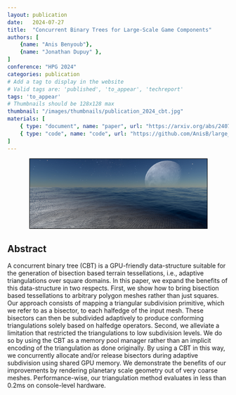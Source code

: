 ```yaml
---
layout: publication
date:   2024-07-27
title:  "Concurrent Binary Trees for Large-Scale Game Components"
authors: [
    {name: "Anis Benyoub"},
    {name: "Jonathan Dupuy" },
]
conference: "HPG 2024"
categories: publication
# Add a tag to display in the website
# Valid tags are: 'published', 'to_appear', 'techreport'
tags: 'to_appear'
# Thumbnails should be 128x128 max
thumbnail: "/images/thumbnails/publication_2024_cbt.jpg"
materials: [
    { type: "document", name: "paper", url: "https://arxiv.org/abs/2407.02215" },
    { type: "code", name: "code", url: "https://github.com/AnisB/large_cbt" }
]
---
```


<div style="display:flex; justify-content: space-evenly;">
    <div style="position:relative; width:80%;">
        <img style="width:100%; border:solid 1px black;" src="/images/posts/2024-publication-cbt/cbt-teaser.jpg">
    </div>
</div>

## Abstract

A concurrent binary tree (CBT) is a GPU-friendly data-structure suitable for the generation of bisection based terrain tessellations, i.e., adaptive triangulations over square domains. In this paper, we expand the benefits of this data-structure in two respects. First, we show how to bring bisection based tessellations to arbitrary polygon meshes rather than just squares. Our approach consists of mapping a triangular subdivision primitive, which we refer to as a bisector, to each halfedge of the input mesh. These bisectors can then be subdivided adaptively to produce conforming triangulations solely based on halfedge operators. Second, we alleviate a limitation that restricted the triangulations to low subdivision levels. We do so by using the CBT as a memory pool manager rather than an implicit encoding of the triangulation as done originally. By using a CBT in this way, we concurrently allocate and/or release bisectors during adaptive subdivision using shared GPU memory. We demonstrate the benefits of our improvements by rendering planetary scale geometry out of very coarse meshes. Performance-wise, our triangulation method evaluates in less than 0.2ms on console-level hardware. 
